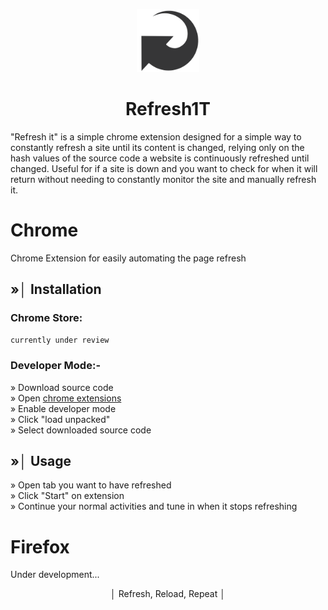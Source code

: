 <p align="center" width="75%">
    <img width="20%" src="logo.png">
</p>


<div align="center">
  <h1> Refresh1T </h1>
</div>

"Refresh it" is a simple chrome extension designed for a simple way to constantly refresh a site until its content is changed, relying only on the hash values of the source code a website is continuously refreshed until changed. Useful for if a site is down and you want to check for when it will return without needing to constantly monitor the site and manually refresh it. 

# Chrome
Chrome Extension for easily automating the page refresh

## »│ Installation

### Chrome Store: 
` currently under review `

### Developer Mode:- 
» Download source code \
» Open [chrome extensions](chrome://extensions) \
» Enable developer mode \
» Click "load unpacked" \
» Select downloaded source code 
   
## »│ Usage
» Open tab you want to have refreshed \
» Click "Start" on extension \
» Continue your normal activities and tune in when it stops refreshing


# Firefox
Under development...

<div align="center">
 <p> │ Refresh, Reload, Repeat │ </p>
</div>
